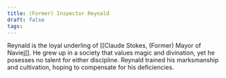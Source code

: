 ```yaml
---
title: (Former) Inspector Reynald
draft: false
tags:
---
```

Reynald is the loyal underling of [[Claude Stokes, (Former) Mayor of Naviej]].  He grew up in a society that values magic and divination, yet he posesses no talent for either discipline.  Reynald trained his marksmanship and cultivation, hoping to compensate for his deficiencies. 